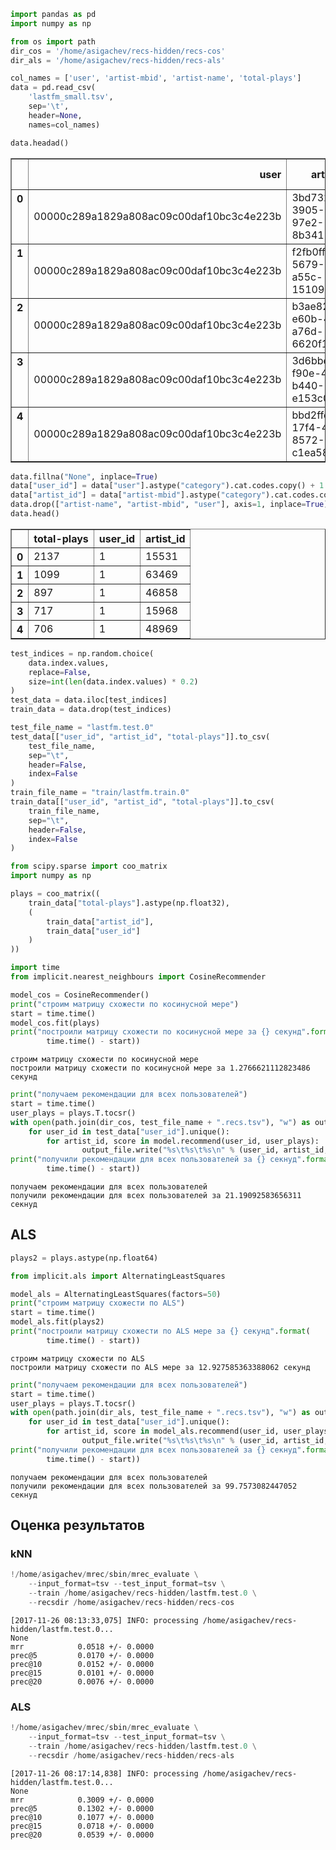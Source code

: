

```python
import pandas as pd
import numpy as np
```


```python
from os import path
dir_cos = '/home/asigachev/recs-hidden/recs-cos'
dir_als = '/home/asigachev/recs-hidden/recs-als'
```


```python
col_names = ['user', 'artist-mbid', 'artist-name', 'total-plays']
data = pd.read_csv(
    'lastfm_small.tsv',
    sep='\t',
    header=None,
    names=col_names)
```


```python
data.headad()
```




<div>
<style>
    .dataframe thead tr:only-child th {
        text-align: right;
    }

    .dataframe thead th {
        text-align: left;
    }

    .dataframe tbody tr th {
        vertical-align: top;
    }
</style>
<table border="1" class="dataframe">
  <thead>
    <tr style="text-align: right;">
      <th></th>
      <th>user</th>
      <th>artist-mbid</th>
      <th>artist-name</th>
      <th>total-plays</th>
    </tr>
  </thead>
  <tbody>
    <tr>
      <th>0</th>
      <td>00000c289a1829a808ac09c00daf10bc3c4e223b</td>
      <td>3bd73256-3905-4f3a-97e2-8b341527f805</td>
      <td>betty blowtorch</td>
      <td>2137</td>
    </tr>
    <tr>
      <th>1</th>
      <td>00000c289a1829a808ac09c00daf10bc3c4e223b</td>
      <td>f2fb0ff0-5679-42ec-a55c-15109ce6e320</td>
      <td>die Ärzte</td>
      <td>1099</td>
    </tr>
    <tr>
      <th>2</th>
      <td>00000c289a1829a808ac09c00daf10bc3c4e223b</td>
      <td>b3ae82c2-e60b-4551-a76d-6620f1b456aa</td>
      <td>melissa etheridge</td>
      <td>897</td>
    </tr>
    <tr>
      <th>3</th>
      <td>00000c289a1829a808ac09c00daf10bc3c4e223b</td>
      <td>3d6bbeb7-f90e-4d10-b440-e153c0d10b53</td>
      <td>elvenking</td>
      <td>717</td>
    </tr>
    <tr>
      <th>4</th>
      <td>00000c289a1829a808ac09c00daf10bc3c4e223b</td>
      <td>bbd2ffd7-17f4-4506-8572-c1ea58c3f9a8</td>
      <td>juliette &amp; the licks</td>
      <td>706</td>
    </tr>
  </tbody>
</table>
</div>




```python
data.fillna("None", inplace=True)
data["user_id"] = data["user"].astype("category").cat.codes.copy() + 1
data["artist_id"] = data["artist-mbid"].astype("category").cat.codes.copy() + 1
data.drop(["artist-name", "artist-mbid", "user"], axis=1, inplace=True)
data.head()
```




<div>
<style>
    .dataframe thead tr:only-child th {
        text-align: right;
    }

    .dataframe thead th {
        text-align: left;
    }

    .dataframe tbody tr th {
        vertical-align: top;
    }
</style>
<table border="1" class="dataframe">
  <thead>
    <tr style="text-align: right;">
      <th></th>
      <th>total-plays</th>
      <th>user_id</th>
      <th>artist_id</th>
    </tr>
  </thead>
  <tbody>
    <tr>
      <th>0</th>
      <td>2137</td>
      <td>1</td>
      <td>15531</td>
    </tr>
    <tr>
      <th>1</th>
      <td>1099</td>
      <td>1</td>
      <td>63469</td>
    </tr>
    <tr>
      <th>2</th>
      <td>897</td>
      <td>1</td>
      <td>46858</td>
    </tr>
    <tr>
      <th>3</th>
      <td>717</td>
      <td>1</td>
      <td>15968</td>
    </tr>
    <tr>
      <th>4</th>
      <td>706</td>
      <td>1</td>
      <td>48969</td>
    </tr>
  </tbody>
</table>
</div>




```python
test_indices = np.random.choice(
    data.index.values,
    replace=False,
    size=int(len(data.index.values) * 0.2)
)
test_data = data.iloc[test_indices]
train_data = data.drop(test_indices)
```


```python
test_file_name = "lastfm.test.0"
test_data[["user_id", "artist_id", "total-plays"]].to_csv(
    test_file_name,
    sep="\t",
    header=False,
    index=False
)
train_file_name = "train/lastfm.train.0"
train_data[["user_id", "artist_id", "total-plays"]].to_csv(
    train_file_name,
    sep="\t",
    header=False,
    index=False
)
```


```python
from scipy.sparse import coo_matrix
import numpy as np

plays = coo_matrix((
    train_data["total-plays"].astype(np.float32),
    (
        train_data["artist_id"],
        train_data["user_id"]
    )
))
```


```python
import time
from implicit.nearest_neighbours import CosineRecommender

model_cos = CosineRecommender()
print("строим матрицу схожести по косинусной мере")
start = time.time()
model_cos.fit(plays)
print("построили матрицу схожести по косинусной мере за {} секунд".format(
        time.time() - start))
```

    строим матрицу схожести по косинусной мере
    построили матрицу схожести по косинусной мере за 1.2766621112823486 секунд



```python
print("получаем рекомендации для всех пользователей")
start = time.time()
user_plays = plays.T.tocsr()
with open(path.join(dir_cos, test_file_name + ".recs.tsv"), "w") as output_file:
    for user_id in test_data["user_id"].unique():
        for artist_id, score in model.recommend(user_id, user_plays):
                output_file.write("%s\t%s\t%s\n" % (user_id, artist_id, score))
print("получили рекомендации для всех пользователей за {} секнуд".format(
        time.time() - start))
```

    получаем рекомендации для всех пользователей
    получили рекомендации для всех пользователей за 21.19092583656311 секнуд


## ALS


```python
plays2 = plays.astype(np.float64)
```


```python
from implicit.als import AlternatingLeastSquares

model_als = AlternatingLeastSquares(factors=50)
print("строим матрицу схожести по ALS")
start = time.time()
model_als.fit(plays2)
print("построили матрицу схожести по ALS мере за {} секунд".format(
        time.time() - start))
```

    строим матрицу схожести по ALS
    построили матрицу схожести по ALS мере за 12.927585363388062 секунд



```python
print("получаем рекомендации для всех пользователей")
start = time.time()
user_plays = plays.T.tocsr()
with open(path.join(dir_als, test_file_name + ".recs.tsv"), "w") as output_file:
    for user_id in test_data["user_id"].unique():
        for artist_id, score in model_als.recommend(user_id, user_plays):
                output_file.write("%s\t%s\t%s\n" % (user_id, artist_id, score))
print("получили рекомендации для всех пользователей за {} секнуд".format(
        time.time() - start))
```

    получаем рекомендации для всех пользователей
    получили рекомендации для всех пользователей за 99.7573082447052 секнуд


## Оценка результатов

### kNN


```python
!/home/asigachev/mrec/sbin/mrec_evaluate \
    --input_format=tsv --test_input_format=tsv \
    --train /home/asigachev/recs-hidden/lastfm.test.0 \
    --recsdir /home/asigachev/recs-hidden/recs-cos
```

    [2017-11-26 08:13:33,075] INFO: processing /home/asigachev/recs-hidden/lastfm.test.0...
    None
    mrr            0.0518 +/- 0.0000
    prec@5         0.0170 +/- 0.0000
    prec@10        0.0152 +/- 0.0000
    prec@15        0.0101 +/- 0.0000
    prec@20        0.0076 +/- 0.0000


### ALS


```python
!/home/asigachev/mrec/sbin/mrec_evaluate \
    --input_format=tsv --test_input_format=tsv \
    --train /home/asigachev/recs-hidden/lastfm.test.0 \
    --recsdir /home/asigachev/recs-hidden/recs-als
```

    [2017-11-26 08:17:14,838] INFO: processing /home/asigachev/recs-hidden/lastfm.test.0...
    None
    mrr            0.3009 +/- 0.0000
    prec@5         0.1302 +/- 0.0000
    prec@10        0.1077 +/- 0.0000
    prec@15        0.0718 +/- 0.0000
    prec@20        0.0539 +/- 0.0000

